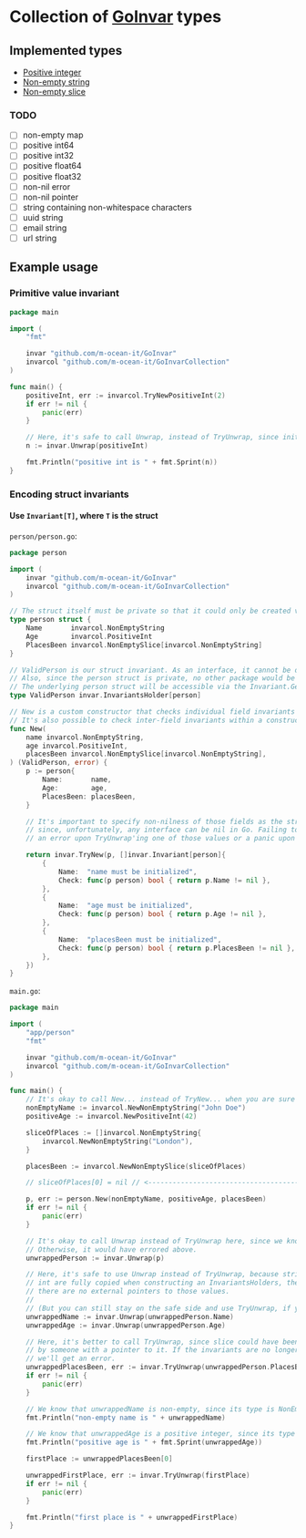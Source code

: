 # Collection of [GoInvar](https://github.com/m-ocean-it/GoInvar) types

## Implemented types

- [Positive integer](https://github.com/m-ocean-it/GoInvarCollection/blob/main/positive_int.go)
- [Non-empty string](https://github.com/m-ocean-it/GoInvarCollection/blob/main/non_empty_string.go)
- [Non-empty slice](https://github.com/m-ocean-it/GoInvarCollection/blob/main/non_empty_slice.go)

### TODO
- [ ] non-empty map
- [ ] positive int64
- [ ] positive int32
- [ ] positive float64
- [ ] positive float32
- [ ] non-nil error
- [ ] non-nil pointer
- [ ] string containing non-whitespace characters
- [ ] uuid string
- [ ] email string
- [ ] url string

## Example usage

### Primitive value invariant

```go
package main

import (
    "fmt"

    invar "github.com/m-ocean-it/GoInvar"
    invarcol "github.com/m-ocean-it/GoInvarCollection"
)

func main() {
    positiveInt, err := invarcol.TryNewPositiveInt(2)
    if err != nil {
        panic(err)
    }

    // Here, it's safe to call Unwrap, instead of TryUnwrap, since initialization didn't error above.
    n := invar.Unwrap(positiveInt)

    fmt.Println("positive int is " + fmt.Sprint(n))
}
```

### Encoding struct invariants

#### Use `Invariant[T]`, where `T` is the struct

`person/person.go`:
```go
package person

import (
	invar "github.com/m-ocean-it/GoInvar"
	invarcol "github.com/m-ocean-it/GoInvarCollection"
)

// The struct itself must be private so that it could only be created via the constructor.
type person struct {
	Name       invarcol.NonEmptyString
	Age        invarcol.PositiveInt
	PlacesBeen invarcol.NonEmptySlice[invarcol.NonEmptyString]
}

// ValidPerson is our struct invariant. As an interface, it cannot be directly initialized.
// Also, since the person struct is private, no other package would be able implement that interface.
// The underlying person struct will be accessible via the Invariant.Get method.
type ValidPerson invar.InvariantsHolder[person]

// New is a custom constructor that checks individual field invariants and returns ValidPerson.
// It's also possible to check inter-field invariants within a constructor.
func New(
	name invarcol.NonEmptyString,
	age invarcol.PositiveInt,
	placesBeen invarcol.NonEmptySlice[invarcol.NonEmptyString],
) (ValidPerson, error) {
	p := person{
		Name:       name,
		Age:        age,
		PlacesBeen: placesBeen,
	}

	// It's important to specify non-nilness of those fields as the struct's invariants,
	// since, unfortunately, any interface can be nil in Go. Failing to do so will lead to
	// an error upon TryUnwrap'ing one of those values or a panic upon calling Unwrap.

	return invar.TryNew(p, []invar.Invariant[person]{
		{
			Name:  "name must be initialized",
			Check: func(p person) bool { return p.Name != nil },
		},
		{
			Name:  "age must be initialized",
			Check: func(p person) bool { return p.Age != nil },
		},
		{
			Name:  "placesBeen must be initialized",
			Check: func(p person) bool { return p.PlacesBeen != nil },
		},
	})
}
```

`main.go`:
```go
package main

import (
	"app/person"
	"fmt"

	invar "github.com/m-ocean-it/GoInvar"
	invarcol "github.com/m-ocean-it/GoInvarCollection"
)

func main() {
	// It's okay to call New... instead of TryNew... when you are sure the invariants hold up. It won't panic.
	nonEmptyName := invarcol.NewNonEmptyString("John Doe")
	positiveAge := invarcol.NewPositiveInt(42)

	sliceOfPlaces := []invarcol.NonEmptyString{
		invarcol.NewNonEmptyString("London"),
	}

	placesBeen := invarcol.NewNonEmptySlice(sliceOfPlaces)

	// sliceOfPlaces[0] = nil // <--------------------------------------- TRY UNCOMMENTING

	p, err := person.New(nonEmptyName, positiveAge, placesBeen)
	if err != nil {
		panic(err)
	}

	// It's okay to call Unwrap instead of TryUnwrap here, since we know that the ValidPerson invariant holds up.
	// Otherwise, it would have errored above.
	unwrappedPerson := invar.Unwrap(p)

	// Here, it's safe to use Unwrap instead of TryUnwrap, because string and
	// int are fully copied when constructing an InvariantsHolders, therefore
	// there are no external pointers to those values.
	//
	// (But you can still stay on the safe side and use TryUnwrap, if you feel like it.)
	unwrappedName := invar.Unwrap(unwrappedPerson.Name)
	unwrappedAge := invar.Unwrap(unwrappedPerson.Age)

	// Here, it's better to call TryUnwrap, since slice could have been modified
	// by someone with a pointer to it. If the invariants are no longer upheld,
	// we'll get an error.
	unwrappedPlacesBeen, err := invar.TryUnwrap(unwrappedPerson.PlacesBeen)
	if err != nil {
		panic(err)
	}

	// We know that unwrappedName is non-empty, since its type is NonEmptyString.
	fmt.Println("non-empty name is " + unwrappedName)

	// We know that unwrappedAge is a positive integer, since its type is PositiveInt.
	fmt.Println("positive age is " + fmt.Sprint(unwrappedAge))

	firstPlace := unwrappedPlacesBeen[0]

	unwrappedFirstPlace, err := invar.TryUnwrap(firstPlace)
	if err != nil {
		panic(err)
	}

	fmt.Println("first place is " + unwrappedFirstPlace)
}
```